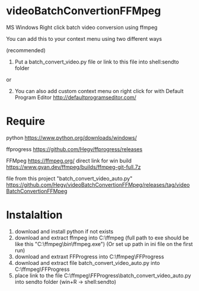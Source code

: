 # videoBatchConvertionFFMpeg
MS Windows Right click batch video conversion using ffmpeg

You can add this to your context menu using two different ways

(recommended)
1) Put a batch_convert_video.py file or link to this file into shell:sendto folder

or

2) You can also add custom context menu on right click for with Default Program Editor http://defaultprogramseditor.com/

# Require

python
https://www.python.org/downloads/windows/

ffprogress 
https://github.com/Hegy/ffprogress/releases

FFMpeg https://ffmpeg.org/
direct link for win build https://www.gyan.dev/ffmpeg/builds/ffmpeg-git-full.7z

file from this project "batch_convert_video_auto.py"
https://github.com/Hegy/videoBatchConvertionFFMpeg/releases/tag/videoBatchConvertionFFMpeg


# Instalaltion

1) download and install python if not exists
2) download and extract ffmpeg into C:\ffmpeg (full path to exe should be like this "C:\ffmpeg\bin\ffmpeg.exe") (Or set up path in ini file on the first run)
3) download and extraxt FFProgress into C:\ffmpeg\FFProgress
4) download and extract file batch_convert_video_auto.py into C:\ffmpeg\FFProgress
5) place link to the file C:\ffmpeg\FFProgress\batch_convert_video_auto.py into sendto folder (win+R -> shell:sendto)
